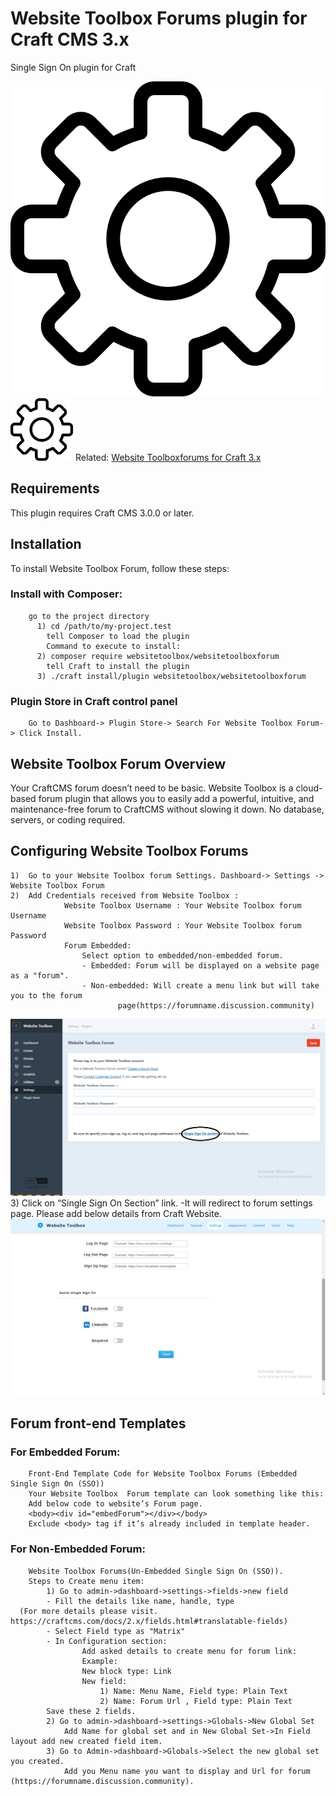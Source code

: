 # Website Toolbox Forums plugin for Craft CMS 3.x  

Single Sign On plugin for Craft   

![Screenshot](./src/icon.svg)   
<img src ="https://github.com/webtoolbox/craftcms-plugin/blob/master/src/icon.svg" width="100" height="100"> 
Related: [Website Toolboxforums for Craft 3.x](https://github.com/webtoolbox/craftcms-plugin)    
 
## Requirements
This plugin requires Craft CMS 3.0.0 or later.   
## Installation
To install Website Toolbox Forum, follow these steps:   
### Install with Composer:
        go to the project directory  
	      1) cd /path/to/my-project.test  
		    tell Composer to load the plugin  
		    Command to execute to install:   
	      2) composer require websitetoolbox/websitetoolboxforum  
		    tell Craft to install the plugin  
	      3) ./craft install/plugin websitetoolbox/websitetoolboxforum                                   
 ### Plugin Store in Craft control panel  
        Go to Dashboard-> Plugin Store-> Search For Website Toolbox Forum-> Click Install.
## Website Toolbox Forum Overview
  Your CraftCMS forum doesn’t need to be basic. Website Toolbox is a cloud-based forum plugin that allows you to easily add a powerful, intuitive, 
  and maintenance-free forum to CraftCMS without slowing it down. No database, servers, or coding required.

## Configuring Website Toolbox Forums
	1)	Go to your Website Toolbox forum Settings. Dashboard-> Settings -> Website Toolbox Forum
	2)	Add Credentials received from Website Toolbox :
				Website Toolbox Username : Your Website Toolbox forum Username
				Website Toolbox Password : Your Website Toolbox forum Password
				Forum Embedded:
					Select option to embedded/non-embedded forum.
   					- Embedded: Forum will be displayed on a website page as a "forum".
   					- Non-embedded: Will create a menu link but will take you to the forum 
							page(https://forumname.discussion.community)
    		
 ![Screenshot](./docs/img/SSO.png)   
	3)	Click on “Single Sign On Section” link. 
			-It will redirect to forum settings page. Please add below details from Craft Website.  
![Screenshot](./docs/img/SSO-section.png)

## Forum front-end Templates
### For Embedded Forum:
		Front-End Template Code for Website Toolbox Forums (Embedded Single Sign On (SSO))
		Your Website Toolbox  Forum template can look something like this:
		Add below code to website’s Forum page.
		<body><div id="embedForum"></div></body>
		Exclude <body> tag if it’s already included in template header.

### For Non-Embedded Forum:
		Website Toolbox Forums(Un-Embedded Single Sign On (SSO)).
		Steps to Create menu item:
			1) Go to admin->dashboard->settings->fields->new field
			- Fill the details like name, handle, type  
      (For more details please visit. https://craftcms.com/docs/2.x/fields.html#translatable-fields)
			- Select Field type as "Matrix"
			- In Configuration section:
		   			Add asked details to create menu for forum link:
					Example:
					New block type: Link
					New field:
						1) Name: Menu Name, Field type: Plain Text
						2) Name: Forum Url , Field type: Plain Text
			Save these 2 fields.
			2) Go to admin->dashboard->settings->Globals->New Global Set
				Add Name for global set and in New Global Set->In Field layout add new created field item.
			3) Go to Admin->dashboard->Globals->Select the new global set you created.
				Add you Menu name you want to display and Url for forum (https://forumname.discussion.community).



 
   
